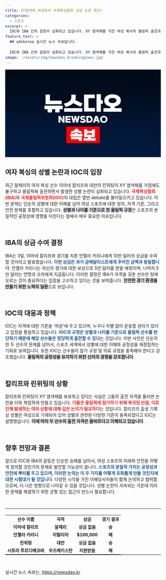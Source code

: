 ```yaml
---
title: XY염색체 여성복서 국제복싱협회 상금 논란 확산!
categories:
  - 스포츠
excerpt: >
  IOC와 IBA 간의 갈등이 심화되고 있습니다. XY 염색체를 가진 여성 복서의 올림픽 출전과 관련해 IOC는 차별 없는 운동 권리를 주장하는 반면, IBA는 자격을 갖춘 선수만 링에 나서야 한다고 강조했습니다. 과연 이 논쟁의 끝은 어떻게 될까요?
feature_text: >
  ## adskorea 실시간 뉴스 속보입니다.

  IOC와 IBA 간의 갈등이 심화되고 있습니다. XY 염색체를 가진 여성 복서의 올림픽 출전과 관련해 IOC는 차별 없는 운동 권리를 주장하는 반면, IBA는 자격을 갖춘 선수만 링에 나서야 한다고 강조했습니다. 과연 이 논쟁의 끝은 어떻게 될까요?
image: '/assets/img/newsdao_breakingnews.jpg'
---
```


<p><img src="/assets/img/newsdao_breakingnews.jpg" alt="adskorea 속보" /></p>

<h2 data-ke-size="size26">여자 복싱의 성별 논란과 IOC의 입장</h2>

<p data-ke-size="size16">최근 알제리의 여자 복싱 선수 이마네 칼리프와 대만의 린위팅이 XY 염색체를 가짐에도 불구하고 올림픽에 출전하면서 발생한 성별 논란이 심화되고 있습니다. <b><span style="color: #ee2323;">국제복싱협회(IBA)</span></b>와 <b><span style="color: #ee2323;">국제올림픽위원회(IOC)</span></b>의 대립은 열띤 debate를 불러일으키고 있습니다. 이번 문제는 단순히 성별에 대한 이해를 넘어 여성 스포츠에 대한 정의, 자격 기준, 그리고 안전 문제를 포함하고 있습니다. <b><span style="background-color: #21538527;">성별과 나이를 기준으로 한 올림픽 규정</span></b>은 스포츠의 본질적인 공정성에 영향을 미친다는 점에서 매우 중요한 이슈입니다.</p>

<p data-ke-size="size16">&nbsp;</p>

<h2 data-ke-size="size26">IBA의 상금 수여 결정</h2>

<p data-ke-size="size16">IBA는 3일, 이마네 칼리프와 경기를 치른 안젤라 카리니에게 10만 달러의 상금을 수여할 것이라고 발표했습니다. <b><span style="color: #1a5490;">이번 상금은 과거 금메달리스트에게 주어진 금액과 동일합니다</span></b>. 안젤라 카리니는 자신의 경기에 대한 보상으로 5만 달러를 받을 예정이며, 나머지 5만 달러는 연맹과 코치에게 지급됩니다. 이러한 결정은 IBA가 자격을 갖춘 선수만 링에 오르는 것이 중요하다는 입장을 고수하고 있다는 것을 보여줍니다. <b><span style="background-color: #21538527;">안전한 경기 환경을 만들기 위한 노력의 일환</span></b>으로 보입니다.</p>

<p data-ke-size="size16">&nbsp;</p>

<h2 data-ke-size="size26">IOC의 대응과 정책</h2>

<p data-ke-size="size16">IOC는 자격에 대한 기준을 '여권'에 두고 있으며, 누구나 차별 없이 운동할 권리가 있다고 입장을 통일하고 있습니다. <b><span style="color: #1a5490;">IOC의 규정은 성별과 나이를 기준으로 올림픽 선수를 판단하기 때문에 해당 선수들은 정당하게 출전할 수 있다</span></b>는 것입니다. 이번 사안은 단순히 한 두 선수의 문제를 넘어서, 스포츠 세계에서 성별에 대한 이해와 공정성을 재정립하는 기회로 보여집니다. 또한 IOC는 선수들이 참가 규정 및 의료 규정을 충족해야 한다고 강조했습니다. <b><span style="background-color: #21538527;">올림픽의 공정성을 유지하기 위한 선의의 경쟁을 강조합니다</span></b>.</p>

<p data-ke-size="size16">&nbsp;</p>

<h2 data-ke-size="size26">칼리프와 린위팅의 상황</h2>

<p data-ke-size="size16">칼리프와 린위팅이 XY 염색체를 보유하고 있다는 사실은 그들의 출전 자격을 둘러싼 논란을 더욱 복잡하게 만들고 있습니다. <b><span style="color: #ee2323;">이들은 올림픽에 참가하기 위해 복귀된 만큼, 이로 인해 발생하는 여러 상황에 대해 깊은 논의가 필요하다</span></b>는 것입니다. 칼리프의 출생 기록상 성별은 여성으로 기재되어 있어 성별과 관련된 다양한 기준이 충족되었다고 IOC는 설명했습니다. <b><span style="background-color: #21538527;">이에 따라 두 선수의 출전 자격은 올바르다고 이해되고 있습니다</span></b>.</p>

<p data-ke-size="size16">&nbsp;</p>

<h2 data-ke-size="size26">향후 전망과 결론</h2>

<p data-ke-size="size16">앞으로 IOC와 IBA의 갈등은 단순한 승패를 넘어서, 여성 스포츠의 미래와 안전을 어떻게 정의할 것인가의 문제로 발전할 가능성이 큽니다. <b><span style="color: #1a5490;">스포츠의 본질적 가치는 공정성과 안전에 뿌리를 두고 있으며, 이러한 논의는 이 두 가지를 어떻게 조화롭게 만들 것인지에 대한 시험대가 될 것입니다</span></b>. 다양한 시각을 가진 이해당사자들이 함께 논의하고 협력함으로써, 더 나은 방향으로 나아갈 수 있을 것입니다. 성별 논란이 지속되는 가운데 이러한 문제를 해결하기 위한 균형 있는 접근이 반드시 필요합니다.</p>

<p data-ke-size="size16">&nbsp;</p>

<hr />

<table style="width: 100%; border-collapse: collapse; margin-top: 20px; border-bottom: solid 1px black;">
    <tbody>
        <tr>
            <td style="text-align: center; height: 17px;"><b>선수 이름</b></td>
            <td style="text-align: center; height: 17px;"><b>국적</b></td>
            <td style="text-align: center; height: 17px;"><b>상금</b></td>
            <td style="text-align: center; height: 17px;"><b>경기 결과</b></td>
        </tr>
        <tr>
            <td style="text-align: center; height: 17px;"><b>이마네 칼리프</b></td>
            <td style="text-align: center; height: 17px;"><b>알제리</b></td>
            <td style="text-align: center; height: 17px;"><b>상금 없음</b></td>
            <td style="text-align: center; height: 17px;"><b>승</b></td>
        </tr>
        <tr>
            <td style="text-align: center; height: 17px;"><b>안젤라 카리니</b></td>
            <td style="text-align: center; height: 17px;"><b>이탈리아</b></td>
            <td style="text-align: center; height: 17px;"><b>$100,000</b></td>
            <td style="text-align: center; height: 17px;"><b>패</b></td>
        </tr>
        <tr>
            <td style="text-align: center; height: 17px;"><b>린위팅</b></td>
            <td style="text-align: center; height: 17px;"><b>대만</b></td>
            <td style="text-align: center; height: 17px;"><b>상금 없음</b></td>
            <td style="text-align: center; height: 17px;"><b>승</b></td>
        </tr>
        <tr>
            <td style="text-align: center; height: 17px;"><b>시토라 투르디베코바</b></td>
            <td style="text-align: center; height: 17px;"><b>우즈베키스탄</b></td>
            <td style="text-align: center; height: 17px;"><b>지원받음</b></td>
            <td style="text-align: center; height: 17px;"><b>패</b></td>
        </tr>
    </tbody>
</table>

<p data-ke-size="size16">&nbsp;</p>
실시간 뉴스 속보는, <a href="https://newsdao.kr" rel="dofollow">https://newsdao.kr</a>


